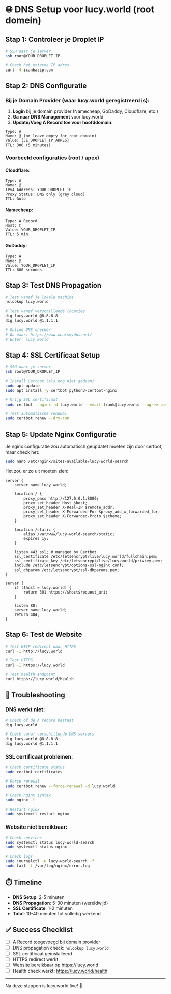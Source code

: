 # 🌐 DNS Setup voor lucy.world (root domein)

## Stap 1: Controleer je Droplet IP
```bash
# SSH naar je server
ssh root@YOUR_DROPLET_IP

# Check het externe IP adres
curl -4 icanhazip.com
```

## Stap 2: DNS Configuratie

### Bij je Domain Provider (waar lucy.world geregistreerd is):

1. **Login** bij je domain provider (Namecheap, GoDaddy, Cloudflare, etc.)
2. **Ga naar DNS Management** voor lucy.world
3. **Update/Voeg A Record toe voor hoofddomain**:

```
Type: A
Name: @ (or leave empty for root domain)
Value: [JE_DROPLET_IP_ADRES] 
TTL: 300 (5 minutes)
```

### Voorbeeld configuraties (root / apex)

#### Cloudflare:
```
Type: A
Name: @
IPv4 Address: YOUR_DROPLET_IP
Proxy Status: DNS only (grey cloud)
TTL: Auto
```

#### Namecheap:
```
Type: A Record
Host: @
Value: YOUR_DROPLET_IP
TTL: 5 min
```

#### GoDaddy:
```
Type: A
Name: @
Value: YOUR_DROPLET_IP
TTL: 600 seconds
```

## Stap 3: Test DNS Propagation

```bash
# Test vanaf je lokale machine
nslookup lucy.world

# Test vanaf verschillende locaties
dig lucy.world @8.8.8.8
dig lucy.world @1.1.1.1

# Online DNS checker
# Ga naar: https://www.whatsmydns.net/
# Enter: lucy.world
```

## Stap 4: SSL Certificaat Setup

```bash
# SSH naar je server
ssh root@YOUR_DROPLET_IP

# Install Certbot (als nog niet gedaan)
sudo apt update
sudo apt install -y certbot python3-certbot-nginx

# Krijg SSL certificaat
sudo certbot --nginx -d lucy.world --email frank@lucy.world --agree-tos --non-interactive

# Test automatische renewal
sudo certbot renew --dry-run
```

## Stap 5: Update Nginx Configuratie

Je nginx configuratie zou automatisch geüpdatet moeten zijn door certbot, maar check het:

```bash
sudo nano /etc/nginx/sites-available/lucy-world-search
```

Het zou er zo uit moeten zien:
```nginx
server {
	server_name lucy.world;
    
	location / {
		proxy_pass http://127.0.0.1:8000;
		proxy_set_header Host $host;
		proxy_set_header X-Real-IP $remote_addr;
		proxy_set_header X-Forwarded-For $proxy_add_x_forwarded_for;
		proxy_set_header X-Forwarded-Proto $scheme;
	}
    
	location /static {
		alias /var/www/lucy-world-search/static;
		expires 1y;
	}

	listen 443 ssl; # managed by Certbot
	ssl_certificate /etc/letsencrypt/live/lucy.world/fullchain.pem;
	ssl_certificate_key /etc/letsencrypt/live/lucy.world/privkey.pem;
	include /etc/letsencrypt/options-ssl-nginx.conf;
	ssl_dhparam /etc/letsencrypt/ssl-dhparams.pem;
}

server {
	if ($host = lucy.world) {
		return 301 https://$host$request_uri;
	}

	listen 80;
	server_name lucy.world;
	return 404;
}
```

## Stap 6: Test de Website

```bash
# Test HTTP redirect naar HTTPS
curl -I http://lucy.world

# Test HTTPS
curl -I https://lucy.world

# Test health endpoint
curl https://lucy.world/health
```

## 🚨 Troubleshooting

### DNS werkt niet:
```bash
# Check of de A record bestaat
dig lucy.world

# Check vanaf verschillende DNS servers
dig lucy.world @8.8.8.8
dig lucy.world @1.1.1.1
```

### SSL certificaat problemen:
```bash
# Check certificate status
sudo certbot certificates

# Force renewal
sudo certbot renew --force-renewal -d lucy.world

# Check nginx syntax
sudo nginx -t

# Restart nginx
sudo systemctl restart nginx
```

### Website niet bereikbaar:
```bash
# Check services
sudo systemctl status lucy-world-search
sudo systemctl status nginx

# Check logs
sudo journalctl -u lucy-world-search -f
sudo tail -f /var/log/nginx/error.log
```

## ⏱️ Timeline

- **DNS Setup**: 2-5 minuten
- **DNS Propagation**: 5-30 minuten (wereldwijd)
- **SSL Certificate**: 1-2 minuten
- **Total**: 10-40 minuten tot volledig werkend

## ✅ Success Checklist

- [ ] A Record toegevoegd bij domain provider
- [ ] DNS propagation check: `nslookup lucy.world`
- [ ] SSL certificaat geïnstalleerd
- [ ] HTTPS redirect werkt
- [ ] Website bereikbaar op <https://lucy.world>
- [ ] Health check werkt: <https://lucy.world/health>

---

Na deze stappen is lucy.world live! 🎉
